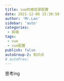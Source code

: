 ```yaml
--- 
title: vue的根目录配置
date: 2021-12-06 15:38:58
author: 'Mr.Lan'
sidebar: 'auto'
categories: 
 - 前端
tags: 
 - vue
 - vue配置
publish: false
autoGroup-2: 知识点
# autoPrev: 
---
```


思考ing
<!-- more -->